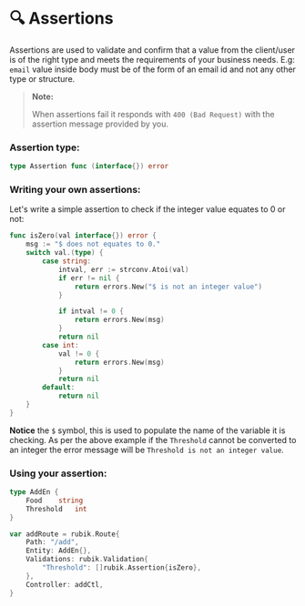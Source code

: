 # 🔍 Assertions

Assertions are used to validate and confirm that a value from the client/user is of the right type
and meets the requirements of your business needs. E.g: `email` value inside body must be of the
form of an email id and not any other type or structure.

> **Note:**
>
> When assertions fail it responds with `400 (Bad Request)` with the assertion message provided by
> you.

### Assertion type:

```go
type Assertion func (interface{}) error
```

### Writing your own assertions:

Let's write a simple assertion to check if the integer value equates to 0 or not:

```go
func isZero(val interface{}) error {
	msg := "$ does not equates to 0."
	switch val.(type) {
		case string:
			intval, err := strconv.Atoi(val)
			if err != nil {
				return errors.New("$ is not an integer value")
			}

			if intval != 0 {
				return errors.New(msg)
			}
			return nil
		case int:
			val != 0 {
				return errors.New(msg)
			}
			return nil
		default:
			return nil
	}
}
```

**Notice** the `$` symbol, this is used to populate the name of the variable it is checking. As per
the above example if the `Threshold` cannot be converted to an integer the error message will be
`Threshold is not an integer value`.

### Using your assertion:

```go
type AddEn {
	Food 	string
	Threshold 	int
}

var addRoute = rubik.Route{
	Path: "/add",
	Entity: AddEn{},
	Validations: rubik.Validation{
		"Threshold": []rubik.Assertion{isZero},
	},
	Controller: addCtl,
}
```
